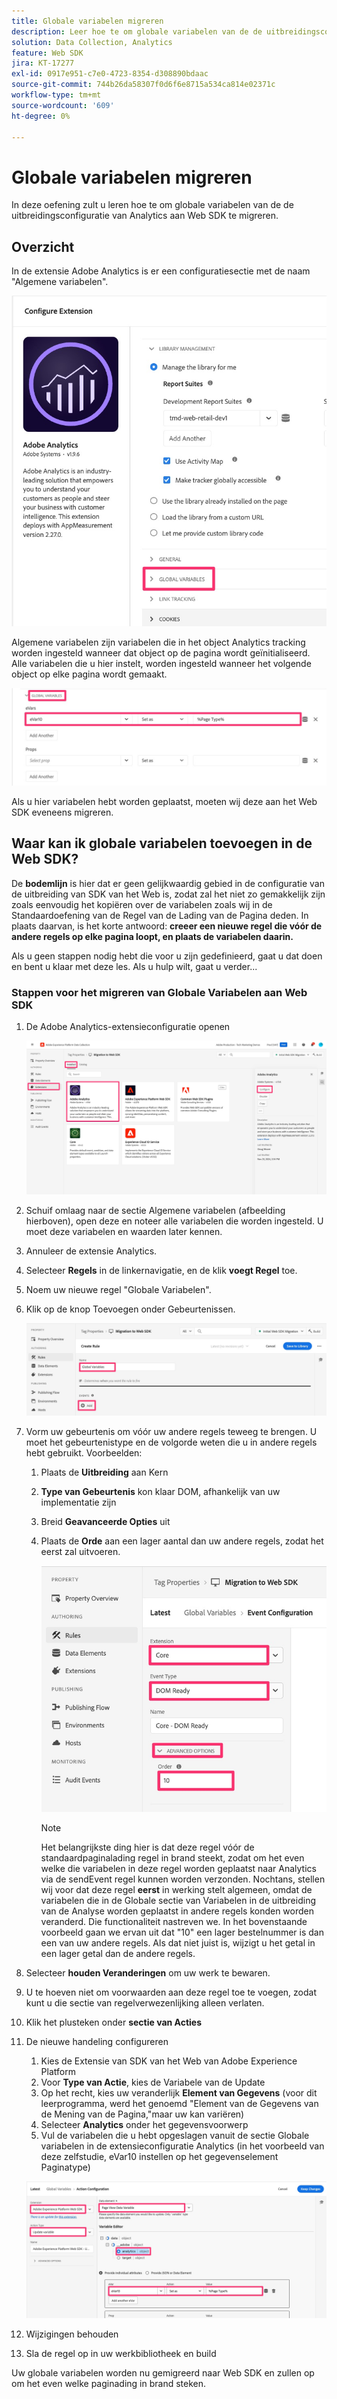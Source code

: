 ```yaml
---
title: Globale variabelen migreren
description: Leer hoe te om globale variabelen van de de uitbreidingsconfiguratie van Analytics aan Web SDK te migreren
solution: Data Collection, Analytics
feature: Web SDK
jira: KT-17277
exl-id: 0917e951-c7e0-4723-8354-d308890bdaac
source-git-commit: 744b26da58307f0d6f6e8715a534ca814e02371c
workflow-type: tm+mt
source-wordcount: '609'
ht-degree: 0%

---
```


# Globale variabelen migreren

In deze oefening zult u leren hoe te om globale variabelen van de de uitbreidingsconfiguratie van Analytics aan Web SDK te migreren.

## Overzicht

In de extensie Adobe Analytics is er een configuratiesectie met de naam &quot;Algemene variabelen&quot;.

![ Globale het Etiket van Variabelen ](assets/analytics-global-variables-label.jpg)

Algemene variabelen zijn variabelen die in het object Analytics tracking worden ingesteld wanneer dat object op de pagina wordt geïnitialiseerd. Alle variabelen die u hier instelt, worden ingesteld wanneer het volgende object op elke pagina wordt gemaakt.

![ Globale geplaatste variabelen ](assets/analytics-set-global-variables.jpg)

Als u hier variabelen hebt worden geplaatst, moeten wij deze aan het Web SDK eveneens migreren.

## Waar kan ik globale variabelen toevoegen in de Web SDK?

De **bodemlijn** is hier dat er geen gelijkwaardig gebied in de configuratie van de uitbreiding van SDK van het Web is, zodat zal het niet zo gemakkelijk zijn zoals eenvoudig het kopiëren over de variabelen zoals wij in de Standaardoefening van de Regel van de Lading van de Pagina deden.
In plaats daarvan, is het korte antwoord: **creeer een nieuwe regel die vóór de andere regels op elke pagina loopt, en plaats de variabelen daarin.**

Als u geen stappen nodig hebt die voor u zijn gedefinieerd, gaat u dat doen en bent u klaar met deze les. Als u hulp wilt, gaat u verder...

### Stappen voor het migreren van Globale Variabelen aan Web SDK

1. De Adobe Analytics-extensieconfiguratie openen

   ![ de uitbreidingsconfig van aa ](assets/configure-analytics-extension.jpg)

1. Schuif omlaag naar de sectie Algemene variabelen (afbeelding hierboven), open deze en noteer alle variabelen die worden ingesteld. U moet deze variabelen en waarden later kennen.
1. Annuleer de extensie Analytics.
1. Selecteer **Regels** in de linkernavigatie, en de klik **voegt Regel** toe.
1. Noem uw nieuwe regel &quot;Globale Variabelen&quot;.
1. Klik op de knop Toevoegen onder Gebeurtenissen.

   ![ Globale Veranderlijke regel 1 ](assets/global-variable-rule-1.jpg)

1. Vorm uw gebeurtenis om vóór uw andere regels teweeg te brengen. U moet het gebeurtenistype en de volgorde weten die u in andere regels hebt gebruikt. Voorbeelden:
   1. Plaats de **Uitbreiding** aan Kern
   1. **Type van Gebeurtenis** kon klaar DOM, afhankelijk van uw implementatie zijn
   1. Breid **Geavanceerde Opties** uit
   1. Plaats de **Orde** aan een lager aantal dan uw andere regels, zodat het eerst zal uitvoeren.

      ![ vorm Globale Veranderlijke Gebeurtenis ](assets/configure-global-variable-event.jpg)
      >[!NOTE]
      >
      >Het belangrijkste ding hier is dat deze regel vóór de standaardpaginalading regel in brand steekt, zodat om het even welke die variabelen in deze regel worden geplaatst naar Analytics via de sendEvent regel kunnen worden verzonden. Nochtans, stellen wij voor dat deze regel **eerst** in werking stelt algemeen, omdat de variabelen die in de Globale sectie van Variabelen in de uitbreiding van de Analyse worden geplaatst in andere regels konden worden veranderd. Die functionaliteit nastreven we. In het bovenstaande voorbeeld gaan we ervan uit dat &quot;10&quot; een lager bestelnummer is dan een van uw andere regels. Als dat niet juist is, wijzigt u het getal in een lager getal dan de andere regels.
1. Selecteer **houden Veranderingen** om uw werk te bewaren.
1. U te hoeven niet om voorwaarden aan deze regel toe te voegen, zodat kunt u die sectie van regelverwezenlijking alleen verlaten.
1. Klik het plusteken onder **sectie van Acties**
1. De nieuwe handeling configureren
   1. Kies de Extensie van SDK van het Web van Adobe Experience Platform **&#x200B;**
   1. Voor **Type van Actie**, kies de Variabele van de Update
   1. Op het recht, kies uw veranderlijk **Element van Gegevens** (voor dit leerprogramma, werd het genoemd &quot;Element van de Gegevens van de Mening van de Pagina,&quot;maar uw kan variëren)
   1. Selecteer **Analytics** onder het gegevensvoorwerp
   1. Vul de variabelen die u hebt opgeslagen vanuit de sectie Globale variabelen in de extensieconfiguratie Analytics (in het voorbeeld van deze zelfstudie, eVar10 instellen op het gegevenselement Paginatype)

   ![ websdk-global-variables-action ](assets/websdk-global-variables-action.jpg)

1. Wijzigingen behouden
1. Sla de regel op in uw werkbibliotheek en build

Uw globale variabelen worden nu gemigreerd naar Web SDK en zullen op om het even welke paginading in brand steken.
